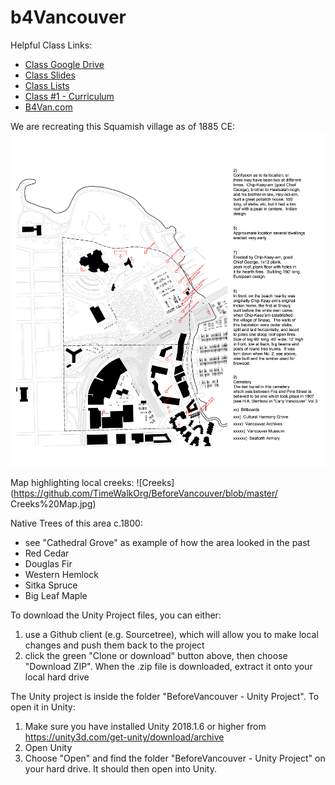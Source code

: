 # b4Vancouver

Helpful Class Links:
* [Class Google Drive](https://drive.google.com/drive/folders/1Ah_4uJK0kjSuUvuj_m7DGNI40xC8kNCi?usp=sharing)
* [Class Slides](https://docs.google.com/presentation/d/1Zwl7zCri6xsqczkPznjSKGYinjghAJB7MMd1kJhNThg/edit?usp=sharing)
* [Class Lists](https://docs.google.com/spreadsheets/d/12r-mLX0GRnHWKrvgyK82KvFKT3QKRrJXg6Zz6SLzxKE/edit#gid=130635240)
* [Class #1 - Curriculum](https://docs.google.com/document/d/15mRaz1rRTDv9DvKjN7kZxqbE_VucmmTmRQneLJxBOSU/edit)
* [B4Van.com](https://b4van.com/)

We are recreating this Squamish village as of 1885 CE:
![Map](https://github.com/TimeWalkOrg/BeforeVancouver/blob/master/Sun'ahk%20Map.jpg)

Map highlighting local creeks:
![Creeks](https://github.com/TimeWalkOrg/BeforeVancouver/blob/master/
Creeks%20Map.jpg)

Native Trees of this area c.1800:
* see "Cathedral Grove" as example of how the area looked in the past
* Red Cedar
* Douglas Fir
* Western Hemlock
* Sitka Spruce
* Big Leaf Maple

To download the Unity Project files, you can either:
1. use a Github client (e.g. Sourcetree), which will allow you to make local changes and push them back to the project
2. click the green "Clone or download" button above, then choose "Download ZIP".  When the .zip file is downloaded, extract it onto your local hard drive

The Unity project is inside the folder "BeforeVancouver - Unity Project".  To open it in Unity:
1. Make sure you have installed Unity 2018.1.6 or higher from https://unity3d.com/get-unity/download/archive
2. Open Unity
3. Choose "Open" and find the folder "BeforeVancouver - Unity Project" on your hard drive.  It should then open into Unity.
